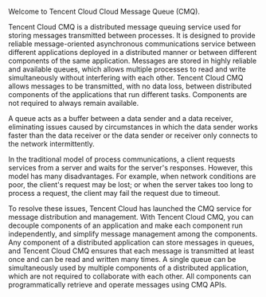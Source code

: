 Welcome to Tencent Cloud Cloud Message Queue (CMQ).

Tencent Cloud CMQ is a distributed message queuing service used for storing messages transmitted between processes. It is designed to provide reliable message-oriented asynchronous communications service between different applications deployed in a distributed manner or between different components of the same application. Messages are stored in highly reliable and available queues, which allows multiple processes to read and write simultaneously without interfering with each other. Tencent Cloud CMQ allows messages to be transmitted, with no data loss, between distributed components of the applications that run different tasks. Components are not required to always remain available.

A queue acts as a buffer between a data sender and a data receiver, eliminating issues caused by circumstances in which the data sender works faster than the data receiver or the data sender or receiver only connects to the network intermittently.

In the traditional model of process communications, a client requests services from a server and waits for the server's responses. However, this model has many disadvantages. For example, when network conditions are poor, the client's request may be lost; or when the server takes too long to process a request, the client may fail the request due to timeout.

To resolve these issues, Tencent Cloud has launched the CMQ service for message distribution and management. With Tencent Cloud CMQ, you can decouple components of an application and make each component run independently, and simplify message management among the components. Any component of a distributed application can store messages in queues, and Tencent Cloud CMQ ensures that each message is transmitted at least once and can be read and written many times. A single queue can be simultaneously used by multiple components of a distributed application, which are not required to collaborate with each other. All components can programmatically retrieve and operate messages using CMQ APIs.